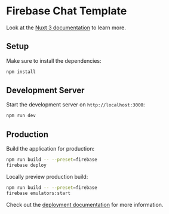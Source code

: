 # Firebase Chat Template

Look at the [Nuxt 3 documentation](https://nuxt.com/docs/getting-started/introduction) to learn more.

## Setup

Make sure to install the dependencies:

```bash
npm install
```

## Development Server

Start the development server on `http://localhost:3000`:

```bash
npm run dev
```

## Production

Build the application for production:

```bash
npm run build -- --preset=firebase
firebase deploy
```

Locally preview production build:

```bash
npm run build -- --preset=firebase
firebase emulators:start
```

Check out the [deployment documentation](https://nuxt.com/docs/getting-started/deployment) for more information.
